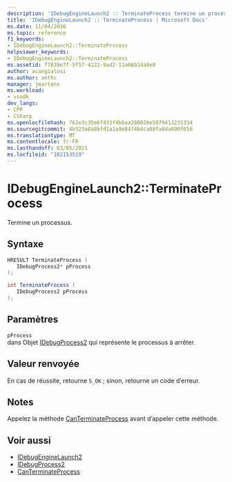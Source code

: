 ```yaml
---
description: 'IDebugEngineLaunch2 :: TerminateProcess termine un processus.'
title: 'IDebugEngineLaunch2 :: TerminateProcess | Microsoft Docs'
ms.date: 11/04/2016
ms.topic: reference
f1_keywords:
- IDebugEngineLaunch2::TerminateProcess
helpviewer_keywords:
- IDebugEngineLaunch2::TerminateProcess
ms.assetid: f7039e7f-5f57-4222-9ad2-11a66b2da6e0
author: acangialosi
ms.author: anthc
manager: jmartens
ms.workload:
- vssdk
dev_langs:
- CPP
- CSharp
ms.openlocfilehash: 761e3c35e6f433f4bbaa280026e5879413231334
ms.sourcegitcommit: 4b323a8a8bfd1a1a9e84f4b4ca88fa8da690f656
ms.translationtype: MT
ms.contentlocale: fr-FR
ms.lasthandoff: 03/05/2021
ms.locfileid: "102153519"
---
```

# <a name="idebugenginelaunch2terminateprocess"></a>IDebugEngineLaunch2::TerminateProcess
Termine un processus.

## <a name="syntax"></a>Syntaxe

```cpp
HRESULT TerminateProcess ( 
   IDebugProcess2* pProcess
);
```

```csharp
int TerminateProcess ( 
   IDebugProcess2 pProcess
);
```

## <a name="parameters"></a>Paramètres
`pProcess`\
dans Objet [IDebugProcess2](../../../extensibility/debugger/reference/idebugprocess2.md) qui représente le processus à arrêter.

## <a name="return-value"></a>Valeur renvoyée
 En cas de réussite, retourne `S_OK` ; sinon, retourne un code d’erreur.

## <a name="remarks"></a>Notes
 Appelez la méthode [CanTerminateProcess](../../../extensibility/debugger/reference/idebugenginelaunch2-canterminateprocess.md) avant d’appeler cette méthode.

## <a name="see-also"></a>Voir aussi
- [IDebugEngineLaunch2](../../../extensibility/debugger/reference/idebugenginelaunch2.md)
- [IDebugProcess2](../../../extensibility/debugger/reference/idebugprocess2.md)
- [CanTerminateProcess](../../../extensibility/debugger/reference/idebugenginelaunch2-canterminateprocess.md)
